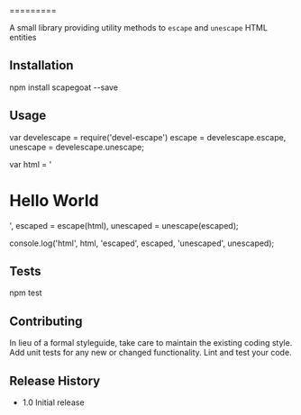<!--
@Author: Andreee Ray <develdoe>
@Date:   2017-04-10T17:45:02+02:00
@Email:  me@andreeray.se
@Filename: README.md
@Last modified by:   develdoe
@Last modified time: 2017-04-11T13:12:01+02:00
-->



=========

A small library providing utility methods to `escape` and `unescape` HTML entities

## Installation

  npm install scapegoat --save

## Usage

  var develescape = require('devel-escape')
      escape = develescape.escape,
      unescape = develescape.unescape;

  var html = '<h1>Hello World</h1>',
      escaped = escape(html),
      unescaped = unescape(escaped);

  console.log('html', html, 'escaped', escaped, 'unescaped', unescaped);

## Tests

  npm test

## Contributing

In lieu of a formal styleguide, take care to maintain the existing coding style.
Add unit tests for any new or changed functionality. Lint and test your code.

## Release History

* 1.0 Initial release
